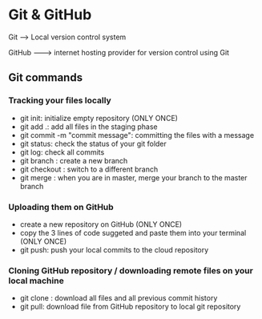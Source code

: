 # Git & GitHub

Git --> Local version control system

GitHub ---> internet hosting provider for version control using Git

## Git commands

### Tracking your files locally

- git init: initialize empty repository (ONLY ONCE)
- git add .: add all files in the staging phase
- git commit -m "commit message": committing the files with a message
- git status: check the status of your git folder
- git log: check all commits
- git branch <name-of-your-branch>: create a new branch
- git checkout <name-of-your-branch>: switch to a different branch
- git merge <name-of-your-branch>: when you are in master, merge your branch to the master branch

### Uploading them on GitHub

- create a new repository on GitHub (ONLY ONCE)
- copy the 3 lines of code suggeted and paste them into your terminal (ONLY ONCE)
- git push: push your local commits to the cloud repository

### Cloning GitHub repository / downloading remote files on your local machine

- git clone <repository-url>: download all files and all previous commit history
- git pull: download file from GitHub repository to local git repository
